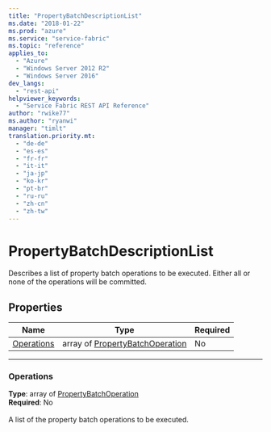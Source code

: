 ```yaml
---
title: "PropertyBatchDescriptionList"
ms.date: "2018-01-22"
ms.prod: "azure"
ms.service: "service-fabric"
ms.topic: "reference"
applies_to: 
  - "Azure"
  - "Windows Server 2012 R2"
  - "Windows Server 2016"
dev_langs: 
  - "rest-api"
helpviewer_keywords: 
  - "Service Fabric REST API Reference"
author: "rwike77"
ms.author: "ryanwi"
manager: "timlt"
translation.priority.mt: 
  - "de-de"
  - "es-es"
  - "fr-fr"
  - "it-it"
  - "ja-jp"
  - "ko-kr"
  - "pt-br"
  - "ru-ru"
  - "zh-cn"
  - "zh-tw"
---
```

# PropertyBatchDescriptionList

Describes a list of property batch operations to be executed. Either all or none of the operations will be committed.

## Properties

| Name | Type | Required |
| --- | --- | --- |
| [Operations](#operations) | array of [PropertyBatchOperation](sfclient-v61-model-propertybatchoperation.md) | No |

____
### Operations
__Type__: array of [PropertyBatchOperation](sfclient-v61-model-propertybatchoperation.md) <br/>
__Required__: No<br/>
<br/>
A list of the property batch operations to be executed.
